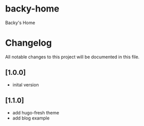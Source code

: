 # backy-home
Backy's Home


# Changelog
All notable changes to this project will be documented in this file.

## [1.0.0]
- inital version

## [1.1.0]
- add hugo-fresh theme
- add blog example

